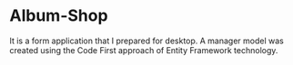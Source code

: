 # Album-Shop
It is a form application that I prepared for desktop. A manager model was created using the Code First approach of Entity Framework technology.
